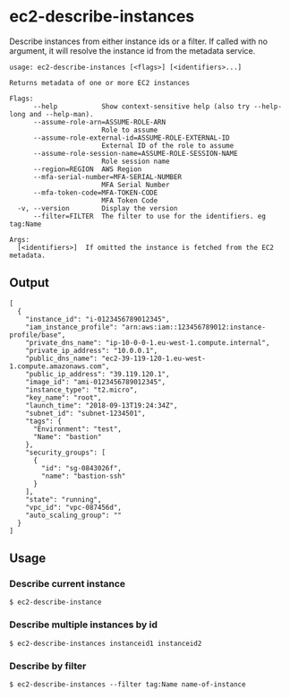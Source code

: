 # ec2-describe-instances

Describe instances from either instance ids or a filter. If called with no argument, it will resolve the instance id from the metadata service.

```
usage: ec2-describe-instances [<flags>] [<identifiers>...]

Returns metadata of one or more EC2 instances

Flags:
      --help           Show context-sensitive help (also try --help-long and --help-man).
      --assume-role-arn=ASSUME-ROLE-ARN  
                       Role to assume
      --assume-role-external-id=ASSUME-ROLE-EXTERNAL-ID  
                       External ID of the role to assume
      --assume-role-session-name=ASSUME-ROLE-SESSION-NAME  
                       Role session name
      --region=REGION  AWS Region
      --mfa-serial-number=MFA-SERIAL-NUMBER  
                       MFA Serial Number
      --mfa-token-code=MFA-TOKEN-CODE  
                       MFA Token Code
  -v, --version        Display the version
      --filter=FILTER  The filter to use for the identifiers. eg tag:Name

Args:
  [<identifiers>]  If omitted the instance is fetched from the EC2 metadata.
```

## Output

```
[
  {
    "instance_id": "i-0123456789012345",
    "iam_instance_profile": "arn:aws:iam::123456789012:instance-profile/base",
    "private_dns_name": "ip-10-0-0-1.eu-west-1.compute.internal",
    "private_ip_address": "10.0.0.1",
    "public_dns_name": "ec2-39-119-120-1.eu-west-1.compute.amazonaws.com",
    "public_ip_address": "39.119.120.1",
    "image_id": "ami-0123456789012345",
    "instance_type": "t2.micro",
    "key_name": "root",
    "launch_time": "2018-09-13T19:24:34Z",
    "subnet_id": "subnet-1234501",
    "tags": {
      "Environment": "test",
      "Name": "bastion"
    },
    "security_groups": [
      {
        "id": "sg-0843026f",
        "name": "bastion-ssh"
      }
    ],
    "state": "running",
    "vpc_id": "vpc-087456d",
    "auto_scaling_group": ""
  }
]
```

## Usage

### Describe current instance

```
$ ec2-describe-instance
```

### Describe multiple instances by id

```
$ ec2-describe-instances instanceid1 instanceid2
```

### Describe by filter

```
$ ec2-describe-instances --filter tag:Name name-of-instance
```
